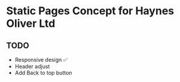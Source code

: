 # Static Pages Concept for Haynes Oliver Ltd
## TODO
- Responsive design ✅
- Header adjust
- Add Back to top button